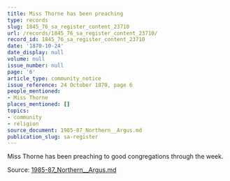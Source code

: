 ```yaml
---
title: Miss Thorne has been preaching
type: records
slug: 1845_76_sa_register_content_23710
url: /records/1845_76_sa_register_content_23710/
record_id: 1845_76_sa_register_content_23710
date: '1870-10-24'
date_display: null
volume: null
issue_number: null
page: '6'
article_type: community_notice
issue_reference: 24 October 1870, page 6
people_mentioned:
- Miss Thorne
places_mentioned: []
topics:
- community
- religion
source_document: 1985-87_Northern__Argus.md
publication_slug: sa-register
---
```


Miss Thorne has been preaching to good congregations through the week.

Source: [1985-87_Northern__Argus.md](/downloads/markdown/1985-87_Northern__Argus.md)
